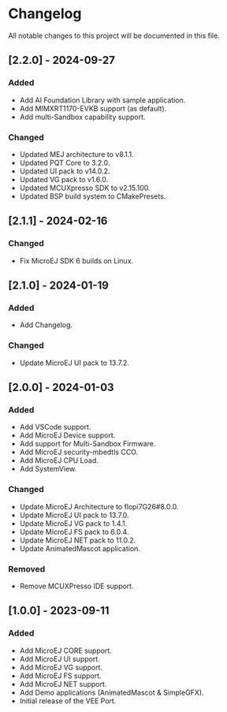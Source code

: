 # Changelog
All notable changes to this project will be documented in this file.

## [2.2.0] - 2024-09-27

### Added

- Add AI Foundation Library with sample application.
- Add MIMXRT1170-EVKB support (as default).
- Add multi-Sandbox capability support.

### Changed

- Updated MEJ architecture to v8.1.1.
- Updated PQT Core to 3.2.0.
- Updated UI pack to v14.0.2.
- Updated VG pack to v1.6.0.
- Updated MCUXpresso SDK to v2.15.100.
- Updated BSP build system to CMakePresets.

## [2.1.1] - 2024-02-16

### Changed

- Fix MicroEJ SDK 6 builds on Linux.

## [2.1.0] - 2024-01-19

### Added

- Add Changelog.

### Changed

- Update MicroEJ UI pack to 13.7.2.

## [2.0.0] - 2024-01-03

### Added

- Add VSCode support.
- Add MicroEJ Device support.
- Add support for Multi-Sandbox Firmware.
- Add MicroEJ security-mbedtls CCO.
- Add MicroEJ CPU Load.
- Add SystemView.

### Changed

- Update MicroEJ Architecture to flopi7G26#8.0.0.
- Update MicroEJ UI pack to 13.7.0.
- Update MicroEJ VG pack to 1.4.1.
- Update MicroEJ FS pack to 6.0.4.
- Update MicroEJ NET pack to 11.0.2.
- Update AnimatedMascot application.

### Removed

- Remove MCUXPresso IDE support.

## [1.0.0] - 2023-09-11

### Added

- Add MicroEJ CORE support.
- Add MicroEJ UI support.
- Add MicroEJ VG support.
- Add MicroEJ FS support.
- Add MicroEJ NET support.
- Add Demo applications (AnimatedMascot & SimpleGFX).
- Initial release of the VEE Port.
